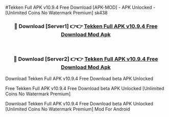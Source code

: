 #Tekken Full APK v10.9.4 Free Download [APK-MOD] - APK Unlocked - [Unlimited Coins No Watermark Premium] sk438



<div align="center">

<h3>🔴 Download [Server1] 👉👉 <a href="https://momento.my/?title=Tekken_Full_APK_v10.9.4_Free_Download">Tekken Full APK v10.9.4 Free Download Mod Apk</a></h3><br>

<h3>🔴 Download [Server2] 👉👉 <a href="https://momento.my/?title=Tekken_Full_APK_v10.9.4_Free_Download">Tekken Full APK v10.9.4 Free Download Mod Apk</a></h3>
</div>



Download Tekken Full APK v10.9.4 Free Download beta APK Unlocked

Free Tekken Full APK v10.9.4 Free Download beta APK Unlocked [Unlimited Coins No Watermark Premium]

Download Tekken Full APK v10.9.4 Free Download beta APK Unlocked [Unlimited Coins No Watermark Premium] Mod For Android

